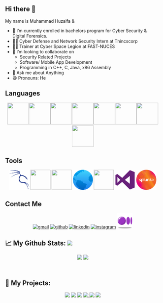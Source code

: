 ## Hi there 👋
My name is Muhammad Huzaifa &

* 🔭 I’m currently enrolled in bachelors program for Cyber Security & Digital Forensics.
* 👨‍⚖️ Cyber Defense and Network Security Intern at Thincscorp 
* 🧑‍💻 Trainer at Cyber Space Legion at FAST-NUCES
* 👯 I’m looking to collaborate on
     - Security Related Projects
     - Software/ Mobile App Development
     - Programming in C++, C, Java, x86 Assembly
* 💬 Ask me about Anything
* 😄 Pronouns: He
## Languages
<p align="center">
<img src="https://github.com/SABERGLOW/SABERGLOW/blob/master/Misc/image%20backups/homeycombs/C.svg" width="70" height="70"><img src="https://github.com/SABERGLOW/SABERGLOW/blob/master/Misc/image%20backups/homeycombs/C%2B%2B.svg" width="70" height="70"><img src="https://github.com/SABERGLOW/SABERGLOW/blob/master/Misc/image%20backups/homeycombs/Python.png" width="70" height="70"><img src="https://github.com/SABERGLOW/SABERGLOW/blob/master/Misc/image%20backups/homeycombs/JAVA.png" width="70" height="70"><img src="https://github.com/SABERGLOW/SABERGLOW/blob/master/Misc/image%20backups/homeycombs/JavaScript.png" width="70" height="70"><img src="https://github.com/SABERGLOW/SABERGLOW/blob/master/Misc/image%20backups/homeycombs/SQL.png" width="70" height="70"><img src="https://github.com/SABERGLOW/SABERGLOW/blob/master/Misc/image%20backups/homeycombs/HTML5.png" width="70" height="70"><img src="https://github.com/SABERGLOW/SABERGLOW/blob/master/Misc/image%20backups/homeycombs/CSS3.png" width="70" height="70">

## Tools
<p align="center">
<img src="https://github.com/huzaifi0604/huzaifi0604/blob/main/pics/353176.svg" width="65" height="65"> <img src="https://assets.tryhackme.com/img/modules/metasploit.png" width="65" height="65"> <img 
src="https://github.com/maxogden/hexbin/blob/gh-pages/vector/wireshark.svg" width="65" height="65" style = "color:blue"> <img 
src="https://github.com/keeferrourke/la-capitaine-icon-theme/blob/master/apps/scalable/nmap_icon.svg" width="65" height="65"> <img 
src="https://github.com/amido/azure-vector-icons/blob/master/icons/Visual%20Studio.svg" width="65" height="65"> <img src="https://github.com/devicons/devicon/blob/master/icons/visualstudio/visualstudio-plain.svg" width="65" height="65"> <img 
src="https://github.com/huzaifi0604/huzaifi0604/blob/main/pics/2020-splunk-planet.svg" width="65" height="65">

## Contact Me
<p align="center">
<a href = "mailto:huzzaifaasim@gmail.com"><img src='https://img.icons8.com/color/48/000000/gmail.png' alt='gmail' height='50'></a>
<a href = https://github.com/huzaifi0604><img src='https://img.icons8.com/color/2x/github--v1.png' alt='github' height='50'></a>
<a href = https://www.linkedin.com/in/muhammad-huzaifa-707b43226/><img src='https://img.icons8.com/color/2x/linkedin.png' alt='linkedin' height='50'></a>
<a href = https://www.instagram.com/huzaifi0604/><img src='https://cdn.icon-icons.com/icons2/1826/PNG/512/4202090instagramlogosocialsocialmedia-115598_115703.png' alt='instagram' height='50'></a>
<a href = https://medium.com/@huzzaifaasim/><img src="https://github.com/huzaifi0604/huzaifi0604/blob/main/pics/icons8-medium-64.png" alt='medium' height="50"></a>



## 📈 My Github Stats:     <a href="https://github.com/mhuzaifi0604"> <img src="https://komarev.com/ghpvc/?username=mhuzaifi0604&label=Profile+Views&color=2e8b57&style=flat" /></a>
<p align="center">
<a href="https://github.com/mhuzaifi0604"><img height="180px"src="https://github-readme-stats.vercel.app/api?username=mhuzaifi0604&count_private=true&include_all_commits=true&show_icons=true&hide_border=true&border_radius=15&line_height=24&&title_color=020024&text_color=ffffff&icon_color=020024&bg_color=4,C06C84,6C5B7B,355C7D&random=987" /></a>
  <a href="https://github.com/mhuzaifi0604/">
  <img height="180px" src="https://github-readme-stats.vercel.app/api/top-langs/?username=mhuzaifi0604&langs_count=8&layout=compact&hide_border=true&border_radius=15&line_height=24&card_width=380&title_color=020024&text_color=ffffff&bg_color=1,355C7D,6C5B7B,C06C84&random=787" /></a>
 <p align="center">

 <p>&nbsp;</p>

 ## 🚀 My Projects:
<p align="center">  

<a href="https://github.com/mhuzaifi0604/Innocent-Shell">
  <img src="https://github-readme-stats.vercel.app/api/pin/?username=mhuzaifi0604&repo=Innocent-Shell&hide_border=true&border_radius=15&&line_height=30&title_color=020024&text_color=ffffff&icon_color=79dafa&bg_color=45,C06C84,6C5B7B,355C7D&random=420" /></a>

 <a href="https://github.com/mhuzaifi0604/spellbound">
  <img src="https://github-readme-stats.vercel.app/api/pin/?username=mhuzaifi0604&repo=spellbound&hide_border=true&border_radius=15&&line_height=30&title_color=020024&text_color=ffffff&icon_color=79dafa&bg_color=45,C06C84,6C5B7B,355C7D&random=466" /></a>

  <a href="https://github.com/mhuzaifi0604/Sorting-Visualizer">
  <img src="https://github-readme-stats.vercel.app/api/pin/?username=mhuzaifi0604&repo=Sorting-Visualizer&hide_border=true&border_radius=15&&line_height=30&title_color=020024&text_color=ffffff&icon_color=79dafa&bg_color=45,C06C84,6C5B7B,355C7D&random=456" /></a>

<a href="https://github.com/mhuzaifi0604/Port-Knocker">
  <img src="https://github-readme-stats.vercel.app/api/pin/?username=mhuzaifi0604&repo=port-knocker&hide_border=true&border_radius=15&&line_height=30&title_color=020024&text_color=ffffff&icon_color=79dafa&bg_color=45,C06C84,6C5B7B,355C7D&random=343" />
</a>

  <a href="https://github.com/mhuzaifi0604/Debit-Hub">
  <img src="https://github-readme-stats.vercel.app/api/pin/?username=mhuzaifi0604&repo=Debit-Hub&hide_border=true&border_radius=15&&line_height=30&title_color=020024&text_color=ffffff&icon_color=79dafa&bg_color=45,C06C84,6C5B7B,355C7D&random=759" /></a>

  <a href="https://github.com/mhuzaifi0604/Learning-Management-System">
  <img src="https://github-readme-stats.vercel.app/api/pin/?username=mhuzaifi0604&repo=Learning-Management-System&hide_border=true&border_radius=15&&line_height=30&title_color=020024&text_color=ffffff&icon_color=79dafa&bg_color=45,C06C84,6C5B7B,355C7D&random=758" /></a>

  
